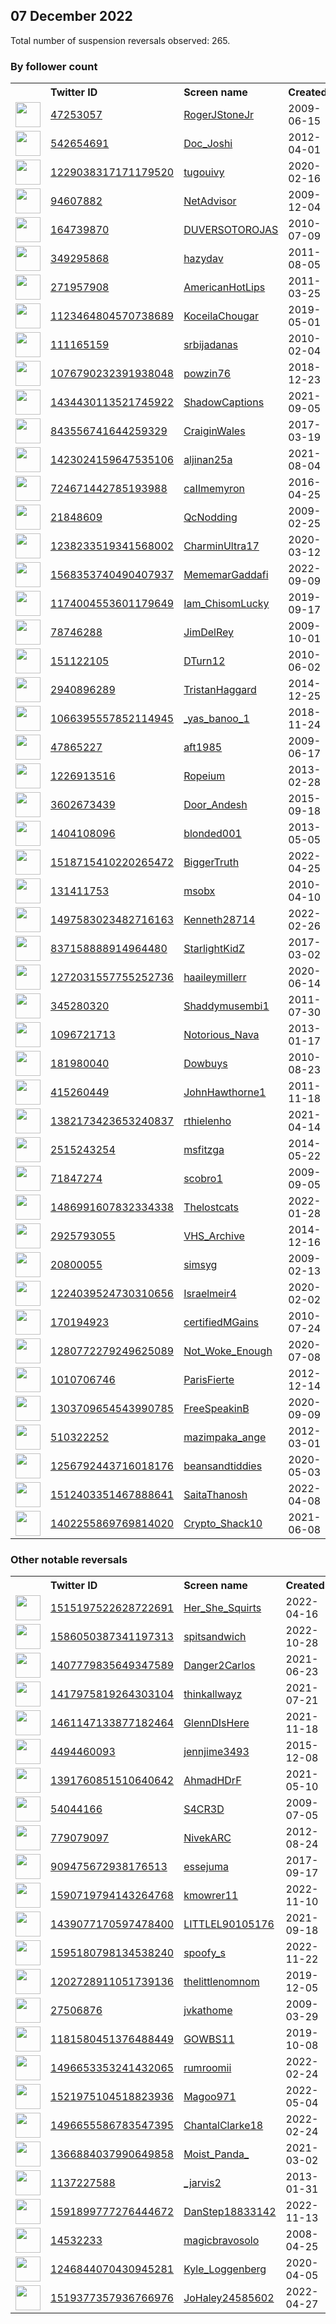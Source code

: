 
## 07 December 2022
Total number of suspension reversals observed: 265.

### By follower count
<table><tr><th></th><th align="left">Twitter ID</th><th align="left">Screen name</th>
<th align="left">Created</th><th align="left">Status</th><th align="left">Suspended</th><th align="left">Followers</th>
<tr><td><a href="https://pbs.twimg.com/profile_images/881721994328363008/FxyU1qMF_normal.jpg"><img src="https://pbs.twimg.com/profile_images/881721994328363008/FxyU1qMF_normal.jpg" width="40px" height="40px" align="center"/></a></td><td><a href="https://twitter.com/intent/user?user_id=47253057">47253057</a></td><td><a href="https://twitter.com/RogerJStoneJr">RogerJStoneJr</a></td><td>2009-06-15</td><td align="center"></td><td></td><td>400492</td></tr>
<tr><td><a href="https://pbs.twimg.com/profile_images/1601175432484851712/Nds0xSVJ_normal.jpg"><img src="https://pbs.twimg.com/profile_images/1601175432484851712/Nds0xSVJ_normal.jpg" width="40px" height="40px" align="center"/></a></td><td><a href="https://twitter.com/intent/user?user_id=542654691">542654691</a></td><td><a href="https://twitter.com/Doc_Joshi">Doc_Joshi</a></td><td>2012-04-01</td><td align="center"></td><td></td><td>78590</td></tr>
<tr><td><a href="https://pbs.twimg.com/profile_images/1622146394151866368/eNAp18Sk_normal.jpg"><img src="https://pbs.twimg.com/profile_images/1622146394151866368/eNAp18Sk_normal.jpg" width="40px" height="40px" align="center"/></a></td><td><a href="https://twitter.com/intent/user?user_id=1229038317171179520">1229038317171179520</a></td><td><a href="https://twitter.com/tugouivy">tugouivy</a></td><td>2020-02-16</td><td align="center"></td><td>2022-12-03</td><td>76740</td></tr>
<tr><td><a href="https://pbs.twimg.com/profile_images/1015616258463576064/mIa2w_kb_normal.jpg"><img src="https://pbs.twimg.com/profile_images/1015616258463576064/mIa2w_kb_normal.jpg" width="40px" height="40px" align="center"/></a></td><td><a href="https://twitter.com/intent/user?user_id=94607882">94607882</a></td><td><a href="https://twitter.com/NetAdvisor">NetAdvisor</a></td><td>2009-12-04</td><td align="center"></td><td>2022-10-29</td><td>58685</td></tr>
<tr><td><a href="https://pbs.twimg.com/profile_images/1504972262268715012/zfS4Uhpg_normal.jpg"><img src="https://pbs.twimg.com/profile_images/1504972262268715012/zfS4Uhpg_normal.jpg" width="40px" height="40px" align="center"/></a></td><td><a href="https://twitter.com/intent/user?user_id=164739870">164739870</a></td><td><a href="https://twitter.com/DUVERSOTOROJAS">DUVERSOTOROJAS</a></td><td>2010-07-09</td><td align="center"></td><td>2022-11-08</td><td>32970</td></tr>
<tr><td><a href="https://pbs.twimg.com/profile_images/1054232378195890176/22l-c1Nq_normal.jpg"><img src="https://pbs.twimg.com/profile_images/1054232378195890176/22l-c1Nq_normal.jpg" width="40px" height="40px" align="center"/></a></td><td><a href="https://twitter.com/intent/user?user_id=349295868">349295868</a></td><td><a href="https://twitter.com/hazydav">hazydav</a></td><td>2011-08-05</td><td align="center">👋</td><td>2022-08-10</td><td>29472</td></tr>
<tr><td><a href="https://pbs.twimg.com/profile_images/951221184565268480/qz4YUl3f_normal.jpg"><img src="https://pbs.twimg.com/profile_images/951221184565268480/qz4YUl3f_normal.jpg" width="40px" height="40px" align="center"/></a></td><td><a href="https://twitter.com/intent/user?user_id=271957908">271957908</a></td><td><a href="https://twitter.com/AmericanHotLips">AmericanHotLips</a></td><td>2011-03-25</td><td align="center"></td><td></td><td>24189</td></tr>
<tr><td><a href="https://pbs.twimg.com/profile_images/1601314407547637762/OwnGi9Ot_normal.jpg"><img src="https://pbs.twimg.com/profile_images/1601314407547637762/OwnGi9Ot_normal.jpg" width="40px" height="40px" align="center"/></a></td><td><a href="https://twitter.com/intent/user?user_id=1123464804570738689">1123464804570738689</a></td><td><a href="https://twitter.com/KoceilaChougar">KoceilaChougar</a></td><td>2019-05-01</td><td align="center"></td><td>2022-12-02</td><td>21421</td></tr>
<tr><td><a href="https://pbs.twimg.com/profile_images/674366650/golub_normal.png"><img src="https://pbs.twimg.com/profile_images/674366650/golub_normal.png" width="40px" height="40px" align="center"/></a></td><td><a href="https://twitter.com/intent/user?user_id=111165159">111165159</a></td><td><a href="https://twitter.com/srbijadanas">srbijadanas</a></td><td>2010-02-04</td><td align="center"></td><td></td><td>21273</td></tr>
<tr><td><a href="https://pbs.twimg.com/profile_images/1198308024915333120/op1eVH-y_normal.jpg"><img src="https://pbs.twimg.com/profile_images/1198308024915333120/op1eVH-y_normal.jpg" width="40px" height="40px" align="center"/></a></td><td><a href="https://twitter.com/intent/user?user_id=1076790232391938048">1076790232391938048</a></td><td><a href="https://twitter.com/powzin76">powzin76</a></td><td>2018-12-23</td><td align="center"></td><td></td><td>20709</td></tr>
<tr><td><a href="https://pbs.twimg.com/profile_images/1600139743618113537/TTarBwOQ_normal.jpg"><img src="https://pbs.twimg.com/profile_images/1600139743618113537/TTarBwOQ_normal.jpg" width="40px" height="40px" align="center"/></a></td><td><a href="https://twitter.com/intent/user?user_id=1434430113521745922">1434430113521745922</a></td><td><a href="https://twitter.com/ShadowCaptions">ShadowCaptions</a></td><td>2021-09-05</td><td align="center"></td><td>2022-11-14</td><td>19035</td></tr>
<tr><td><a href="https://pbs.twimg.com/profile_images/1127580020912816134/CeFFHJmT_normal.jpg"><img src="https://pbs.twimg.com/profile_images/1127580020912816134/CeFFHJmT_normal.jpg" width="40px" height="40px" align="center"/></a></td><td><a href="https://twitter.com/intent/user?user_id=843556741644259329">843556741644259329</a></td><td><a href="https://twitter.com/CraiginWales">CraiginWales</a></td><td>2017-03-19</td><td align="center"></td><td></td><td>11899</td></tr>
<tr><td><a href="https://pbs.twimg.com/profile_images/1493458217359364096/alBGnkSK_normal.jpg"><img src="https://pbs.twimg.com/profile_images/1493458217359364096/alBGnkSK_normal.jpg" width="40px" height="40px" align="center"/></a></td><td><a href="https://twitter.com/intent/user?user_id=1423024159647535106">1423024159647535106</a></td><td><a href="https://twitter.com/aljinan25a">aljinan25a</a></td><td>2021-08-04</td><td align="center"></td><td>2022-11-08</td><td>9750</td></tr>
<tr><td><a href="https://pbs.twimg.com/profile_images/1600671326880120834/tnTEBA-O_normal.jpg"><img src="https://pbs.twimg.com/profile_images/1600671326880120834/tnTEBA-O_normal.jpg" width="40px" height="40px" align="center"/></a></td><td><a href="https://twitter.com/intent/user?user_id=724671442785193988">724671442785193988</a></td><td><a href="https://twitter.com/caIImemyron">caIImemyron</a></td><td>2016-04-25</td><td align="center"></td><td></td><td>9319</td></tr>
<tr><td><a href="https://pbs.twimg.com/profile_images/1523913896180043777/LgWbGiwc_normal.jpg"><img src="https://pbs.twimg.com/profile_images/1523913896180043777/LgWbGiwc_normal.jpg" width="40px" height="40px" align="center"/></a></td><td><a href="https://twitter.com/intent/user?user_id=21848609">21848609</a></td><td><a href="https://twitter.com/QcNodding">QcNodding</a></td><td>2009-02-25</td><td align="center"></td><td>2022-09-02</td><td>8362</td></tr>
<tr><td><a href="https://pbs.twimg.com/profile_images/1238599796186898432/B1w1ul_M_normal.jpg"><img src="https://pbs.twimg.com/profile_images/1238599796186898432/B1w1ul_M_normal.jpg" width="40px" height="40px" align="center"/></a></td><td><a href="https://twitter.com/intent/user?user_id=1238233519341568002">1238233519341568002</a></td><td><a href="https://twitter.com/CharminUltra17">CharminUltra17</a></td><td>2020-03-12</td><td align="center"></td><td></td><td>8244</td></tr>
<tr><td><a href="https://pbs.twimg.com/profile_images/1605785892400111618/jiDhrR6x_normal.jpg"><img src="https://pbs.twimg.com/profile_images/1605785892400111618/jiDhrR6x_normal.jpg" width="40px" height="40px" align="center"/></a></td><td><a href="https://twitter.com/intent/user?user_id=1568353740490407937">1568353740490407937</a></td><td><a href="https://twitter.com/MememarGaddafi">MememarGaddafi</a></td><td>2022-09-09</td><td align="center"></td><td>2022-12-01</td><td>8216</td></tr>
<tr><td><a href="https://pbs.twimg.com/profile_images/1628309204443226112/PCi6qTdp_normal.jpg"><img src="https://pbs.twimg.com/profile_images/1628309204443226112/PCi6qTdp_normal.jpg" width="40px" height="40px" align="center"/></a></td><td><a href="https://twitter.com/intent/user?user_id=1174004553601179649">1174004553601179649</a></td><td><a href="https://twitter.com/Iam_ChisomLucky">Iam_ChisomLucky</a></td><td>2019-09-17</td><td align="center">🚫</td><td></td><td>6390</td></tr>
<tr><td><a href="https://pbs.twimg.com/profile_images/826226454312611840/5_QK0yYp_normal.jpg"><img src="https://pbs.twimg.com/profile_images/826226454312611840/5_QK0yYp_normal.jpg" width="40px" height="40px" align="center"/></a></td><td><a href="https://twitter.com/intent/user?user_id=78746288">78746288</a></td><td><a href="https://twitter.com/JimDelRey">JimDelRey</a></td><td>2009-10-01</td><td align="center"></td><td></td><td>6302</td></tr>
<tr><td><a href="https://pbs.twimg.com/profile_images/1600219569238540290/N62eDbvb_normal.jpg"><img src="https://pbs.twimg.com/profile_images/1600219569238540290/N62eDbvb_normal.jpg" width="40px" height="40px" align="center"/></a></td><td><a href="https://twitter.com/intent/user?user_id=151122105">151122105</a></td><td><a href="https://twitter.com/DTurn12">DTurn12</a></td><td>2010-06-02</td><td align="center"></td><td></td><td>5980</td></tr>
<tr><td><a href="https://pbs.twimg.com/profile_images/1608951901684465664/5qhPnLc-_normal.jpg"><img src="https://pbs.twimg.com/profile_images/1608951901684465664/5qhPnLc-_normal.jpg" width="40px" height="40px" align="center"/></a></td><td><a href="https://twitter.com/intent/user?user_id=2940896289">2940896289</a></td><td><a href="https://twitter.com/TristanHaggard">TristanHaggard</a></td><td>2014-12-25</td><td align="center"></td><td></td><td>4793</td></tr>
<tr><td><a href="https://pbs.twimg.com/profile_images/1261928737840529408/mmF4EmkM_normal.jpg"><img src="https://pbs.twimg.com/profile_images/1261928737840529408/mmF4EmkM_normal.jpg" width="40px" height="40px" align="center"/></a></td><td><a href="https://twitter.com/intent/user?user_id=1066395557852114945">1066395557852114945</a></td><td><a href="https://twitter.com/_yas_banoo_1">_yas_banoo_1</a></td><td>2018-11-24</td><td align="center"></td><td></td><td>3959</td></tr>
<tr><td><a href="https://pbs.twimg.com/profile_images/1608661365551693824/IQHQUVsQ_normal.png"><img src="https://pbs.twimg.com/profile_images/1608661365551693824/IQHQUVsQ_normal.png" width="40px" height="40px" align="center"/></a></td><td><a href="https://twitter.com/intent/user?user_id=47865227">47865227</a></td><td><a href="https://twitter.com/aft1985">aft1985</a></td><td>2009-06-17</td><td align="center"></td><td>2022-11-08</td><td>3952</td></tr>
<tr><td><a href="https://pbs.twimg.com/profile_images/1616243979011457024/jzlT3yTX_normal.jpg"><img src="https://pbs.twimg.com/profile_images/1616243979011457024/jzlT3yTX_normal.jpg" width="40px" height="40px" align="center"/></a></td><td><a href="https://twitter.com/intent/user?user_id=1226913516">1226913516</a></td><td><a href="https://twitter.com/Ropeium">Ropeium</a></td><td>2013-02-28</td><td align="center"></td><td>2022-11-12</td><td>3550</td></tr>
<tr><td><a href="https://pbs.twimg.com/profile_images/1622583167948558337/qVhWPy1X_normal.jpg"><img src="https://pbs.twimg.com/profile_images/1622583167948558337/qVhWPy1X_normal.jpg" width="40px" height="40px" align="center"/></a></td><td><a href="https://twitter.com/intent/user?user_id=3602673439">3602673439</a></td><td><a href="https://twitter.com/Door_Andesh">Door_Andesh</a></td><td>2015-09-18</td><td align="center">👋</td><td>2022-04-27</td><td>3465</td></tr>
<tr><td><a href="https://pbs.twimg.com/profile_images/1286023740086784011/Jsm6fZIl_normal.jpg"><img src="https://pbs.twimg.com/profile_images/1286023740086784011/Jsm6fZIl_normal.jpg" width="40px" height="40px" align="center"/></a></td><td><a href="https://twitter.com/intent/user?user_id=1404108096">1404108096</a></td><td><a href="https://twitter.com/blonded001">blonded001</a></td><td>2013-05-05</td><td align="center"></td><td></td><td>3440</td></tr>
<tr><td><a href="https://pbs.twimg.com/profile_images/1518715925071118343/t4diWs7D_normal.jpg"><img src="https://pbs.twimg.com/profile_images/1518715925071118343/t4diWs7D_normal.jpg" width="40px" height="40px" align="center"/></a></td><td><a href="https://twitter.com/intent/user?user_id=1518715410220265472">1518715410220265472</a></td><td><a href="https://twitter.com/BiggerTruth">BiggerTruth</a></td><td>2022-04-25</td><td align="center"></td><td>2022-10-19</td><td>3242</td></tr>
<tr><td><a href="https://pbs.twimg.com/profile_images/961182182910971904/-wpXSYf__normal.jpg"><img src="https://pbs.twimg.com/profile_images/961182182910971904/-wpXSYf__normal.jpg" width="40px" height="40px" align="center"/></a></td><td><a href="https://twitter.com/intent/user?user_id=131411753">131411753</a></td><td><a href="https://twitter.com/msobx">msobx</a></td><td>2010-04-10</td><td align="center"></td><td></td><td>3191</td></tr>
<tr><td><a href="https://pbs.twimg.com/profile_images/1497646915676250118/uW1YkFKC_normal.jpg"><img src="https://pbs.twimg.com/profile_images/1497646915676250118/uW1YkFKC_normal.jpg" width="40px" height="40px" align="center"/></a></td><td><a href="https://twitter.com/intent/user?user_id=1497583023482716163">1497583023482716163</a></td><td><a href="https://twitter.com/Kenneth28714">Kenneth28714</a></td><td>2022-02-26</td><td align="center"></td><td>2022-10-29</td><td>3108</td></tr>
<tr><td><a href="https://pbs.twimg.com/profile_images/1483424848470753283/adEVgiYE_normal.jpg"><img src="https://pbs.twimg.com/profile_images/1483424848470753283/adEVgiYE_normal.jpg" width="40px" height="40px" align="center"/></a></td><td><a href="https://twitter.com/intent/user?user_id=837158888914964480">837158888914964480</a></td><td><a href="https://twitter.com/StarlightKidZ">StarlightKidZ</a></td><td>2017-03-02</td><td align="center"></td><td>2022-02-19</td><td>2705</td></tr>
<tr><td><a href="https://pbs.twimg.com/profile_images/1396204397957365764/phgef6Aq_normal.jpg"><img src="https://pbs.twimg.com/profile_images/1396204397957365764/phgef6Aq_normal.jpg" width="40px" height="40px" align="center"/></a></td><td><a href="https://twitter.com/intent/user?user_id=1272031557755252736">1272031557755252736</a></td><td><a href="https://twitter.com/haaileymillerr">haaileymillerr</a></td><td>2020-06-14</td><td align="center">🔒</td><td>2022-10-29</td><td>2594</td></tr>
<tr><td><a href="https://pbs.twimg.com/profile_images/1386688629263699971/Qf3GtFdp_normal.jpg"><img src="https://pbs.twimg.com/profile_images/1386688629263699971/Qf3GtFdp_normal.jpg" width="40px" height="40px" align="center"/></a></td><td><a href="https://twitter.com/intent/user?user_id=345280320">345280320</a></td><td><a href="https://twitter.com/Shaddymusembi1">Shaddymusembi1</a></td><td>2011-07-30</td><td align="center"></td><td>2022-05-06</td><td>2468</td></tr>
<tr><td><a href="https://pbs.twimg.com/profile_images/1002844416355155968/heMEmSZE_normal.jpg"><img src="https://pbs.twimg.com/profile_images/1002844416355155968/heMEmSZE_normal.jpg" width="40px" height="40px" align="center"/></a></td><td><a href="https://twitter.com/intent/user?user_id=1096721713">1096721713</a></td><td><a href="https://twitter.com/Notorious_Nava">Notorious_Nava</a></td><td>2013-01-17</td><td align="center"></td><td></td><td>2419</td></tr>
<tr><td><a href="https://pbs.twimg.com/profile_images/445690351609597952/MymMPO46_normal.jpeg"><img src="https://pbs.twimg.com/profile_images/445690351609597952/MymMPO46_normal.jpeg" width="40px" height="40px" align="center"/></a></td><td><a href="https://twitter.com/intent/user?user_id=181980040">181980040</a></td><td><a href="https://twitter.com/Dowbuys">Dowbuys</a></td><td>2010-08-23</td><td align="center"></td><td>2022-10-29</td><td>2404</td></tr>
<tr><td><a href="https://pbs.twimg.com/profile_images/513250332034363392/nde33txR_normal.png"><img src="https://pbs.twimg.com/profile_images/513250332034363392/nde33txR_normal.png" width="40px" height="40px" align="center"/></a></td><td><a href="https://twitter.com/intent/user?user_id=415260449">415260449</a></td><td><a href="https://twitter.com/JohnHawthorne1">JohnHawthorne1</a></td><td>2011-11-18</td><td align="center"></td><td></td><td>2371</td></tr>
<tr><td><a href="https://pbs.twimg.com/profile_images/1624243379520389120/bXMC-DsR_normal.jpg"><img src="https://pbs.twimg.com/profile_images/1624243379520389120/bXMC-DsR_normal.jpg" width="40px" height="40px" align="center"/></a></td><td><a href="https://twitter.com/intent/user?user_id=1382173423653240837">1382173423653240837</a></td><td><a href="https://twitter.com/rthielenho">rthielenho</a></td><td>2021-04-14</td><td align="center"></td><td>2022-11-08</td><td>2369</td></tr>
<tr><td><a href="https://abs.twimg.com/sticky/default_profile_images/default_profile_normal.png"><img src="https://abs.twimg.com/sticky/default_profile_images/default_profile_normal.png" width="40px" height="40px" align="center"/></a></td><td><a href="https://twitter.com/intent/user?user_id=2515243254">2515243254</a></td><td><a href="https://twitter.com/msfitzga">msfitzga</a></td><td>2014-05-22</td><td align="center"></td><td>2022-10-29</td><td>2162</td></tr>
<tr><td><a href="https://pbs.twimg.com/profile_images/1154234095926468609/YzMvsjjh_normal.jpg"><img src="https://pbs.twimg.com/profile_images/1154234095926468609/YzMvsjjh_normal.jpg" width="40px" height="40px" align="center"/></a></td><td><a href="https://twitter.com/intent/user?user_id=71847274">71847274</a></td><td><a href="https://twitter.com/scobro1">scobro1</a></td><td>2009-09-05</td><td align="center"></td><td></td><td>2035</td></tr>
<tr><td><a href="https://pbs.twimg.com/profile_images/1605508938425716737/wnvWIgZM_normal.jpg"><img src="https://pbs.twimg.com/profile_images/1605508938425716737/wnvWIgZM_normal.jpg" width="40px" height="40px" align="center"/></a></td><td><a href="https://twitter.com/intent/user?user_id=1486991607832334338">1486991607832334338</a></td><td><a href="https://twitter.com/Thelostcats">Thelostcats</a></td><td>2022-01-28</td><td align="center"></td><td>2022-12-03</td><td>1978</td></tr>
<tr><td><a href="https://pbs.twimg.com/profile_images/1559982615272333318/YGzqUn8L_normal.jpg"><img src="https://pbs.twimg.com/profile_images/1559982615272333318/YGzqUn8L_normal.jpg" width="40px" height="40px" align="center"/></a></td><td><a href="https://twitter.com/intent/user?user_id=2925793055">2925793055</a></td><td><a href="https://twitter.com/VHS_Archive">VHS_Archive</a></td><td>2014-12-16</td><td align="center"></td><td>2022-08-21</td><td>1934</td></tr>
<tr><td><a href="https://pbs.twimg.com/profile_images/1589703895483400192/qh6L6NSi_normal.jpg"><img src="https://pbs.twimg.com/profile_images/1589703895483400192/qh6L6NSi_normal.jpg" width="40px" height="40px" align="center"/></a></td><td><a href="https://twitter.com/intent/user?user_id=20800055">20800055</a></td><td><a href="https://twitter.com/simsyg">simsyg</a></td><td>2009-02-13</td><td align="center"></td><td>2022-11-12</td><td>1904</td></tr>
<tr><td><a href="https://pbs.twimg.com/profile_images/1628773944588132354/OhQ61QuG_normal.jpg"><img src="https://pbs.twimg.com/profile_images/1628773944588132354/OhQ61QuG_normal.jpg" width="40px" height="40px" align="center"/></a></td><td><a href="https://twitter.com/intent/user?user_id=1224039524730310656">1224039524730310656</a></td><td><a href="https://twitter.com/Israelmeir4">Israelmeir4</a></td><td>2020-02-02</td><td align="center"></td><td></td><td>1888</td></tr>
<tr><td><a href="https://pbs.twimg.com/profile_images/1067441666490015745/y_SKn4du_normal.jpg"><img src="https://pbs.twimg.com/profile_images/1067441666490015745/y_SKn4du_normal.jpg" width="40px" height="40px" align="center"/></a></td><td><a href="https://twitter.com/intent/user?user_id=170194923">170194923</a></td><td><a href="https://twitter.com/certifiedMGains">certifiedMGains</a></td><td>2010-07-24</td><td align="center"></td><td></td><td>1624</td></tr>
<tr><td><a href="https://pbs.twimg.com/profile_images/1529775540273553410/d8fxYlot_normal.jpg"><img src="https://pbs.twimg.com/profile_images/1529775540273553410/d8fxYlot_normal.jpg" width="40px" height="40px" align="center"/></a></td><td><a href="https://twitter.com/intent/user?user_id=1280772279249625089">1280772279249625089</a></td><td><a href="https://twitter.com/Not_Woke_Enough">Not_Woke_Enough</a></td><td>2020-07-08</td><td align="center"></td><td>2022-10-03</td><td>1537</td></tr>
<tr><td><a href="https://pbs.twimg.com/profile_images/2973908698/13b495c5c47ee0cb07ec9ffa2aa26694_normal.jpeg"><img src="https://pbs.twimg.com/profile_images/2973908698/13b495c5c47ee0cb07ec9ffa2aa26694_normal.jpeg" width="40px" height="40px" align="center"/></a></td><td><a href="https://twitter.com/intent/user?user_id=1010706746">1010706746</a></td><td><a href="https://twitter.com/ParisFierte">ParisFierte</a></td><td>2012-12-14</td><td align="center"></td><td></td><td>1532</td></tr>
<tr><td><a href="https://pbs.twimg.com/profile_images/1352118177329803264/xd8H7cyD_normal.jpg"><img src="https://pbs.twimg.com/profile_images/1352118177329803264/xd8H7cyD_normal.jpg" width="40px" height="40px" align="center"/></a></td><td><a href="https://twitter.com/intent/user?user_id=1303709654543990785">1303709654543990785</a></td><td><a href="https://twitter.com/FreeSpeakinB">FreeSpeakinB</a></td><td>2020-09-09</td><td align="center"></td><td>2022-10-29</td><td>1500</td></tr>
<tr><td><a href="https://pbs.twimg.com/profile_images/1311876622040080389/w7X6DL-__normal.jpg"><img src="https://pbs.twimg.com/profile_images/1311876622040080389/w7X6DL-__normal.jpg" width="40px" height="40px" align="center"/></a></td><td><a href="https://twitter.com/intent/user?user_id=510322252">510322252</a></td><td><a href="https://twitter.com/mazimpaka_ange">mazimpaka_ange</a></td><td>2012-03-01</td><td align="center"></td><td>2022-03-11</td><td>1452</td></tr>
<tr><td><a href="https://pbs.twimg.com/profile_images/1295337104394932225/Exvmn3mN_normal.jpg"><img src="https://pbs.twimg.com/profile_images/1295337104394932225/Exvmn3mN_normal.jpg" width="40px" height="40px" align="center"/></a></td><td><a href="https://twitter.com/intent/user?user_id=1256792443716018176">1256792443716018176</a></td><td><a href="https://twitter.com/beansandtiddies">beansandtiddies</a></td><td>2020-05-03</td><td align="center">🚫</td><td></td><td>1417</td></tr>
<tr><td><a href="https://pbs.twimg.com/profile_images/1606537640400261123/v-bPa9Rc_normal.jpg"><img src="https://pbs.twimg.com/profile_images/1606537640400261123/v-bPa9Rc_normal.jpg" width="40px" height="40px" align="center"/></a></td><td><a href="https://twitter.com/intent/user?user_id=1512403351467888641">1512403351467888641</a></td><td><a href="https://twitter.com/SaitaThanosh">SaitaThanosh</a></td><td>2022-04-08</td><td align="center"></td><td>2022-11-06</td><td>1411</td></tr>
<tr><td><a href="https://pbs.twimg.com/profile_images/1601913170402201600/oXJ3iy48_normal.jpg"><img src="https://pbs.twimg.com/profile_images/1601913170402201600/oXJ3iy48_normal.jpg" width="40px" height="40px" align="center"/></a></td><td><a href="https://twitter.com/intent/user?user_id=1402255869769814020">1402255869769814020</a></td><td><a href="https://twitter.com/Crypto_Shack10">Crypto_Shack10</a></td><td>2021-06-08</td><td align="center"></td><td>2022-11-23</td><td>1337</td></tr>
</table>

### Other notable reversals
<table><tr><th></th><th align="left">Twitter ID</th><th align="left">Screen name</th>
<th align="left">Created</th><th align="left">Status</th><th align="left">Suspended</th><th align="left">Followers</th>
<tr><td><a href="https://pbs.twimg.com/profile_images/1607564429545148416/8V0QMizn_normal.jpg"><img src="https://pbs.twimg.com/profile_images/1607564429545148416/8V0QMizn_normal.jpg" width="40px" height="40px" align="center"/></a></td><td><a href="https://twitter.com/intent/user?user_id=1515197522628722691">1515197522628722691</a></td><td><a href="https://twitter.com/Her_She_Squirts">Her_She_Squirts</a></td><td>2022-04-16</td><td align="center"></td><td>2022-12-03</td><td>953</td></tr>
<tr><td><a href="https://pbs.twimg.com/profile_images/1598217459760189440/oNRdYA8Z_normal.jpg"><img src="https://pbs.twimg.com/profile_images/1598217459760189440/oNRdYA8Z_normal.jpg" width="40px" height="40px" align="center"/></a></td><td><a href="https://twitter.com/intent/user?user_id=1586050387341197313">1586050387341197313</a></td><td><a href="https://twitter.com/spitsandwich">spitsandwich</a></td><td>2022-10-28</td><td align="center">🔒🚫</td><td>2022-12-03</td><td>86</td></tr>
<tr><td><a href="https://pbs.twimg.com/profile_images/1408166335562063872/ReudwGBW_normal.jpg"><img src="https://pbs.twimg.com/profile_images/1408166335562063872/ReudwGBW_normal.jpg" width="40px" height="40px" align="center"/></a></td><td><a href="https://twitter.com/intent/user?user_id=1407779835649347589">1407779835649347589</a></td><td><a href="https://twitter.com/Danger2Carlos">Danger2Carlos</a></td><td>2021-06-23</td><td align="center"></td><td>2022-12-03</td><td>281</td></tr>
<tr><td><a href="https://pbs.twimg.com/profile_images/1592327043018100737/FN-lWTwf_normal.jpg"><img src="https://pbs.twimg.com/profile_images/1592327043018100737/FN-lWTwf_normal.jpg" width="40px" height="40px" align="center"/></a></td><td><a href="https://twitter.com/intent/user?user_id=1417975819264303104">1417975819264303104</a></td><td><a href="https://twitter.com/thinkallwayz">thinkallwayz</a></td><td>2021-07-21</td><td align="center"></td><td>2022-11-25</td><td>1014</td></tr>
<tr><td><a href="https://pbs.twimg.com/profile_images/1489349390795874307/TpHOilKg_normal.jpg"><img src="https://pbs.twimg.com/profile_images/1489349390795874307/TpHOilKg_normal.jpg" width="40px" height="40px" align="center"/></a></td><td><a href="https://twitter.com/intent/user?user_id=1461147133877182464">1461147133877182464</a></td><td><a href="https://twitter.com/GlennDIsHere">GlennDIsHere</a></td><td>2021-11-18</td><td align="center"></td><td>2022-12-03</td><td>533</td></tr>
<tr><td><a href="https://pbs.twimg.com/profile_images/1249827123532988417/O8InY7FN_normal.jpg"><img src="https://pbs.twimg.com/profile_images/1249827123532988417/O8InY7FN_normal.jpg" width="40px" height="40px" align="center"/></a></td><td><a href="https://twitter.com/intent/user?user_id=4494460093">4494460093</a></td><td><a href="https://twitter.com/jennjime3493">jennjime3493</a></td><td>2015-12-08</td><td align="center"></td><td>2022-11-23</td><td>520</td></tr>
<tr><td><a href="https://pbs.twimg.com/profile_images/1494842044451364872/oTYWPHY-_normal.jpg"><img src="https://pbs.twimg.com/profile_images/1494842044451364872/oTYWPHY-_normal.jpg" width="40px" height="40px" align="center"/></a></td><td><a href="https://twitter.com/intent/user?user_id=1391760851510640642">1391760851510640642</a></td><td><a href="https://twitter.com/AhmadHDrF">AhmadHDrF</a></td><td>2021-05-10</td><td align="center"></td><td>2022-12-02</td><td>360</td></tr>
<tr><td><a href="https://pbs.twimg.com/profile_images/1600739865888423938/6Fz2x2ih_normal.jpg"><img src="https://pbs.twimg.com/profile_images/1600739865888423938/6Fz2x2ih_normal.jpg" width="40px" height="40px" align="center"/></a></td><td><a href="https://twitter.com/intent/user?user_id=54044166">54044166</a></td><td><a href="https://twitter.com/S4CR3D">S4CR3D</a></td><td>2009-07-05</td><td align="center"></td><td>2022-11-11</td><td>321</td></tr>
<tr><td><a href="https://pbs.twimg.com/profile_images/1503372945749598210/_oJTNEJu_normal.jpg"><img src="https://pbs.twimg.com/profile_images/1503372945749598210/_oJTNEJu_normal.jpg" width="40px" height="40px" align="center"/></a></td><td><a href="https://twitter.com/intent/user?user_id=779079097">779079097</a></td><td><a href="https://twitter.com/NivekARC">NivekARC</a></td><td>2012-08-24</td><td align="center"></td><td>2022-12-03</td><td>258</td></tr>
<tr><td><a href="https://pbs.twimg.com/profile_images/1609488390642073602/L8Leko_p_normal.jpg"><img src="https://pbs.twimg.com/profile_images/1609488390642073602/L8Leko_p_normal.jpg" width="40px" height="40px" align="center"/></a></td><td><a href="https://twitter.com/intent/user?user_id=909475672938176513">909475672938176513</a></td><td><a href="https://twitter.com/essejuma">essejuma</a></td><td>2017-09-17</td><td align="center"></td><td>2022-11-28</td><td>277</td></tr>
<tr><td><a href="https://pbs.twimg.com/profile_images/1590729065123782658/tBLGhzuF_normal.jpg"><img src="https://pbs.twimg.com/profile_images/1590729065123782658/tBLGhzuF_normal.jpg" width="40px" height="40px" align="center"/></a></td><td><a href="https://twitter.com/intent/user?user_id=1590719794143264768">1590719794143264768</a></td><td><a href="https://twitter.com/kmowrer11">kmowrer11</a></td><td>2022-11-10</td><td align="center"></td><td>2022-12-02</td><td>54</td></tr>
<tr><td><a href="https://pbs.twimg.com/profile_images/1632936630326534144/fwiORj8R_normal.jpg"><img src="https://pbs.twimg.com/profile_images/1632936630326534144/fwiORj8R_normal.jpg" width="40px" height="40px" align="center"/></a></td><td><a href="https://twitter.com/intent/user?user_id=1439077170597478400">1439077170597478400</a></td><td><a href="https://twitter.com/LITTLEL90105176">LITTLEL90105176</a></td><td>2021-09-18</td><td align="center"></td><td>2022-12-02</td><td>137</td></tr>
<tr><td><a href="https://pbs.twimg.com/profile_images/1597736429852839939/oNp9GQNx_normal.jpg"><img src="https://pbs.twimg.com/profile_images/1597736429852839939/oNp9GQNx_normal.jpg" width="40px" height="40px" align="center"/></a></td><td><a href="https://twitter.com/intent/user?user_id=1595180798134538240">1595180798134538240</a></td><td><a href="https://twitter.com/spoofy_s">spoofy_s</a></td><td>2022-11-22</td><td align="center"></td><td>2022-12-03</td><td>309</td></tr>
<tr><td><a href="https://pbs.twimg.com/profile_images/1387409621963444226/p2Bb4BCs_normal.jpg"><img src="https://pbs.twimg.com/profile_images/1387409621963444226/p2Bb4BCs_normal.jpg" width="40px" height="40px" align="center"/></a></td><td><a href="https://twitter.com/intent/user?user_id=1202728911051739136">1202728911051739136</a></td><td><a href="https://twitter.com/thelittlenomnom">thelittlenomnom</a></td><td>2019-12-05</td><td align="center"></td><td>2022-11-21</td><td>141</td></tr>
<tr><td><a href="https://abs.twimg.com/sticky/default_profile_images/default_profile_normal.png"><img src="https://abs.twimg.com/sticky/default_profile_images/default_profile_normal.png" width="40px" height="40px" align="center"/></a></td><td><a href="https://twitter.com/intent/user?user_id=27506876">27506876</a></td><td><a href="https://twitter.com/jvkathome">jvkathome</a></td><td>2009-03-29</td><td align="center"></td><td>2022-10-28</td><td>236</td></tr>
<tr><td><a href="https://pbs.twimg.com/profile_images/1181583658915962892/pZYEAZ6i_normal.jpg"><img src="https://pbs.twimg.com/profile_images/1181583658915962892/pZYEAZ6i_normal.jpg" width="40px" height="40px" align="center"/></a></td><td><a href="https://twitter.com/intent/user?user_id=1181580451376488449">1181580451376488449</a></td><td><a href="https://twitter.com/GOWBS11">GOWBS11</a></td><td>2019-10-08</td><td align="center"></td><td>2022-10-19</td><td>296</td></tr>
<tr><td><a href="https://pbs.twimg.com/profile_images/1612568292513972225/aooDRRyX_normal.jpg"><img src="https://pbs.twimg.com/profile_images/1612568292513972225/aooDRRyX_normal.jpg" width="40px" height="40px" align="center"/></a></td><td><a href="https://twitter.com/intent/user?user_id=1496653353241432065">1496653353241432065</a></td><td><a href="https://twitter.com/rumroomii">rumroomii</a></td><td>2022-02-24</td><td align="center">🔒</td><td>2022-12-03</td><td>165</td></tr>
<tr><td><a href="https://abs.twimg.com/sticky/default_profile_images/default_profile_normal.png"><img src="https://abs.twimg.com/sticky/default_profile_images/default_profile_normal.png" width="40px" height="40px" align="center"/></a></td><td><a href="https://twitter.com/intent/user?user_id=1521975104518823936">1521975104518823936</a></td><td><a href="https://twitter.com/Magoo971">Magoo971</a></td><td>2022-05-04</td><td align="center"></td><td>2022-12-04</td><td>196</td></tr>
<tr><td><a href="https://pbs.twimg.com/profile_images/1577210757581873152/4KJzqGro_normal.jpg"><img src="https://pbs.twimg.com/profile_images/1577210757581873152/4KJzqGro_normal.jpg" width="40px" height="40px" align="center"/></a></td><td><a href="https://twitter.com/intent/user?user_id=1496655586783547395">1496655586783547395</a></td><td><a href="https://twitter.com/ChantalClarke18">ChantalClarke18</a></td><td>2022-02-24</td><td align="center">🚫</td><td>2022-11-14</td><td>98</td></tr>
<tr><td><a href="https://pbs.twimg.com/profile_images/1476776117872705538/vp8eval6_normal.jpg"><img src="https://pbs.twimg.com/profile_images/1476776117872705538/vp8eval6_normal.jpg" width="40px" height="40px" align="center"/></a></td><td><a href="https://twitter.com/intent/user?user_id=1366884037990649858">1366884037990649858</a></td><td><a href="https://twitter.com/Moist_Panda_">Moist_Panda_</a></td><td>2021-03-02</td><td align="center"></td><td>2022-11-13</td><td>488</td></tr>
<tr><td><a href="https://pbs.twimg.com/profile_images/1595899612304642048/KtsSI9QB_normal.jpg"><img src="https://pbs.twimg.com/profile_images/1595899612304642048/KtsSI9QB_normal.jpg" width="40px" height="40px" align="center"/></a></td><td><a href="https://twitter.com/intent/user?user_id=1137227588">1137227588</a></td><td><a href="https://twitter.com/_jarvis2">_jarvis2</a></td><td>2013-01-31</td><td align="center"></td><td>2022-11-30</td><td>255</td></tr>
<tr><td><a href="https://pbs.twimg.com/profile_images/1592095936871817218/WK-2d67f_normal.jpg"><img src="https://pbs.twimg.com/profile_images/1592095936871817218/WK-2d67f_normal.jpg" width="40px" height="40px" align="center"/></a></td><td><a href="https://twitter.com/intent/user?user_id=1591899777276444672">1591899777276444672</a></td><td><a href="https://twitter.com/DanStep18833142">DanStep18833142</a></td><td>2022-11-13</td><td align="center">🚫</td><td>2022-12-02</td><td>28</td></tr>
<tr><td><a href="https://pbs.twimg.com/profile_images/1567262289102864389/g3lpU2uy_normal.jpg"><img src="https://pbs.twimg.com/profile_images/1567262289102864389/g3lpU2uy_normal.jpg" width="40px" height="40px" align="center"/></a></td><td><a href="https://twitter.com/intent/user?user_id=14532233">14532233</a></td><td><a href="https://twitter.com/magicbravosolo">magicbravosolo</a></td><td>2008-04-25</td><td align="center"></td><td>2022-12-02</td><td>622</td></tr>
<tr><td><a href="https://pbs.twimg.com/profile_images/1493529351509487618/q0GzyKqE_normal.jpg"><img src="https://pbs.twimg.com/profile_images/1493529351509487618/q0GzyKqE_normal.jpg" width="40px" height="40px" align="center"/></a></td><td><a href="https://twitter.com/intent/user?user_id=1246844070430945281">1246844070430945281</a></td><td><a href="https://twitter.com/Kyle_Loggenberg">Kyle_Loggenberg</a></td><td>2020-04-05</td><td align="center"></td><td>2022-11-30</td><td>125</td></tr>
<tr><td><a href="https://pbs.twimg.com/profile_images/1519377580692062208/l7WmqAXK_normal.jpg"><img src="https://pbs.twimg.com/profile_images/1519377580692062208/l7WmqAXK_normal.jpg" width="40px" height="40px" align="center"/></a></td><td><a href="https://twitter.com/intent/user?user_id=1519377357936766976">1519377357936766976</a></td><td><a href="https://twitter.com/JoHaley24585602">JoHaley24585602</a></td><td>2022-04-27</td><td align="center"></td><td>2022-10-19</td><td>1</td></tr>
</table>
